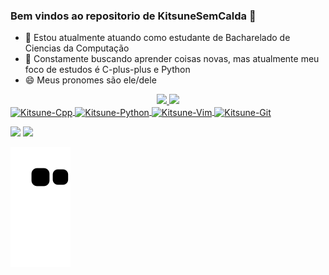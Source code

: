 ### Bem vindos ao repositorio de KitsuneSemCalda 👋

- 🔭 Estou atualmente atuando como estudante de Bacharelado de Ciencias da Computação
- 🌱 Constamente buscando aprender coisas novas, mas atualmente meu foco de estudos é C-plus-plus e Python
- 😄 Meus pronomes são ele/dele

<div align="center">
  <a href="https://github.com/KitsuneSemCalda">
  <img height="150em" src="https://github-readme-stats.vercel.app/api?username=KitsuneSemCalda&show_icons=true&theme=dracula&include_all_commits=true&count_private=true"/>
  <img height="150em" src="https://github-readme-stats.vercel.app/api/top-langs/?username=KitsuneSemCalda&layout=compact&langs_count=7&theme=dracula"/>
</div>
  
<div style="display: inline_block">
  <img align="center" alt="Kitsune-Cpp" height="80" width="40" src="https://cdn.jsdelivr.net/gh/devicons/devicon/icons/cplusplus/cplusplus-original.svg">
  <img align="center" alt="Kitsune-Python" height="80" width="40" src="https://cdn.jsdelivr.net/gh/devicons/devicon/icons/python/python-original-wordmark.svg">
  <img align="center" alt="Kitsune-Vim" height="80" width="40" src="https://cdn.jsdelivr.net/gh/devicons/devicon/icons/vim/vim-original.svg">
  <img align="center" alt="Kitsune-Git" height="80" width="40" src="https://cdn.jsdelivr.net/gh/devicons/devicon/icons/git/git-original-wordmark.svg">
</div>

<a href = "mailto:arthuramagalhaes@gmail.com"><img src="https://img.shields.io/badge/-Gmail-%23333?style=for-the-badge&logo=gmail&logoColor=white" target="_blank"></a>
<a href="https://www.linkedin.com/in/arthur-augusto-magalh%C3%A3es-55761b220/" target="_blank"><img src="https://img.shields.io/badge/-LinkedIn-%230077B5?style=for-the-badge&logo=linkedin&logoColor=white" target="_blank"></a> 
  
![Snake animation](https://github.com/rafaballerini/rafaballerini/blob/output/github-contribution-grid-snake.svg)
